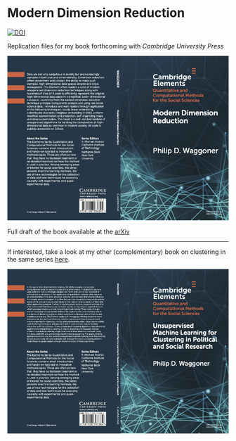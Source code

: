 # Modern Dimension Reduction

[![DOI](https://zenodo.org/badge/DOI/10.5281/zenodo.4594352.svg)](https://doi.org/10.5281/zenodo.4594352)

Replication files for my book forthcoming with *Cambridge University Press*

![](cvr.png)

Full draft of the book available at the [arXiv](https://arxiv.org/abs/2103.06885)

---

If interested, take a look at my other (complementary) book on clustering in the same series [here](https://www.cambridge.org/core/elements/abs/unsupervised-machine-learning-for-clustering-in-political-and-social-research/BF62D1E8F6DB3237D5CE524FBFCBA33A).

![](cvr2.png)
